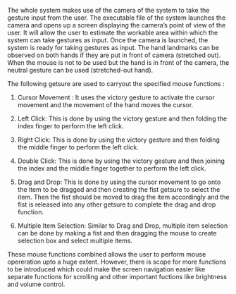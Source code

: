 The whole system makes use of the camera of the system to take the gesture input from the user. The executable file of the system launches the camera and opens up a screen displaying the camera’s point of view of the user. It will allow the user to estimate the workable area within which the system can take gestures as input.
Once the camera is launched, the system is ready for taking gestures as input. The hand landmarks can be observed on both hands if they are put in front of camera (stretched out).
When the mouse is not to be used but the hand is in front of the camera, the neutral gesture can be used (stretched-out hand).

The following getsure are used to carryout the specified mouse functions :

1.	Cursor Movement : It uses the victory gesture to activate the cursor movement and the movement of the hand moves the cursor.

2.	Left Click: This is done by using the victory gesture and then folding the index finger to perform the left click.

3.	Right Click: This is done by using the victory gesture and then folding the middle finger to perform the left click.

4.	Double Click: This is done by using the victory gesture and then joining the index and the middle finger together to perform the left click.

5.	Drag and Drop: This is done by using the cursor movement to go onto the item to be dragged and then creating the fist getsure to select the item. Then the fist should be moved to drag the item accordingly and the fist is released into any other getsure to complete the drag and drop function.

6.	Multiple Item Selection: Similar to Drag and Drop, multiple item selection can be done by making a fist and then dragging the mouse to create selection box and select multiple items.

These mouse functions combined allows the user to perform mouse opereration upto a huge extent. However, there is scope for more functions to be introduced which could make the screen navigation easier like separate functions for scrolling and other important fuctions like brightness and volume control.
